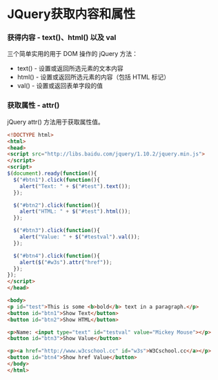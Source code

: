 # JQuery获取内容和属性
### 获得内容 - text()、html() 以及 val

三个简单实用的用于 DOM 操作的 jQuery 方法：
* text() - 设置或返回所选元素的文本内容
* html() - 设置或返回所选元素的内容（包括 HTML 标记）
* val() - 设置或返回表单字段的值

### 获取属性 - attr()
jQuery attr() 方法用于获取属性值。

<!--more-->

```html
<!DOCTYPE html>
<html>
<head>
<script src="http://libs.baidu.com/jquery/1.10.2/jquery.min.js">
</script>
<script>
$(document).ready(function(){
  $("#btn1").click(function(){
    alert("Text: " + $("#test").text());
  });

  $("#btn2").click(function(){
    alert("HTML: " + $("#test").html());
  });

  $("#btn3").click(function(){
    alert("Value: " + $("#testval").val());
  });

  $("#btn4").click(function(){
    alert($("#w3s").attr("href"));
  });
});
</script>
</head>

<body>
<p id="test">This is some <b>bold</b> text in a paragraph.</p>
<button id="btn1">Show Text</button>
<button id="btn2">Show HTML</button>

<p>Name: <input type="text" id="testval" value="Mickey Mouse"></p>
<button id="btn3">Show Value</button>

<p><a href="http://www.w3cschool.cc" id="w3s">W3Cschool.cc</a></p>
<button id="btn4">Show href Value</button>
</body>
</html>
```
